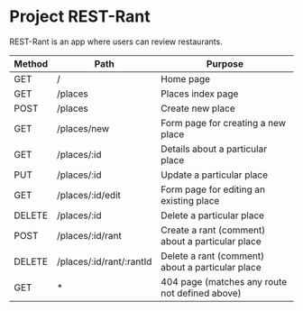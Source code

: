 # Project REST-Rant

REST-Rant is an app where users can review restaurants.

| Method | Path | Purpose
| --- | --- | --- |
| GET | / | Home page
| GET | /places | Places index page
| POST | /places | Create new place
| GET | /places/new | Form page for creating a new place
| GET | /places/:id | Details about a particular place
| PUT | /places/:id	| Update a particular place
| GET | /places/:id/edit | Form page for editing an existing place
| DELETE | /places/:id | Delete a particular place
| POST | /places/:id/rant | Create a rant (comment) about a particular place
| DELETE | /places/:id/rant/:rantId | Delete a rant (comment) about a particular place
| GET | * | 404 page (matches any route not defined above)